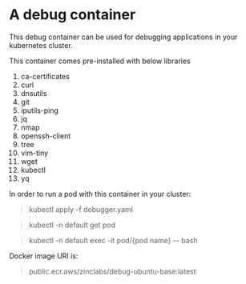 # A debug container

This debug container can be used for debugging applications in your kubernetes cluster.

This container comes pre-installed with below libraries

1. ca-certificates 
1. curl 
1. dnsutils 
1. git 
1. iputils-ping 
1. jq 
1. nmap 
1. openssh-client 
1. tree 
1. vim-tiny 
1. wget 
1. kubectl
1. yq


In order to run a pod with this container in your cluster:

> kubectl apply -f debugger.yaml

> kubectl -n default get pod

> kubectl -n default exec -it pod/{pod name} -- bash

Docker image URI is: 
> public.ecr.aws/zinclabs/debug-ubuntu-base:latest

